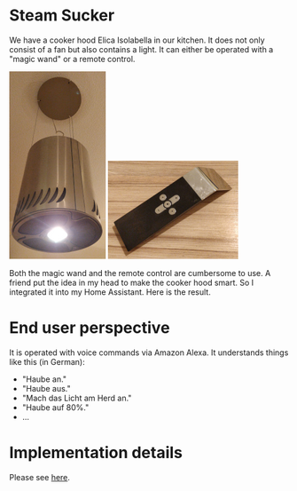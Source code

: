 # Steam Sucker

We have a cooker hood Elica Isolabella in our kitchen.
It does not only consist of a fan but also contains a light.
It can either be operated with a "magic wand" or a remote control.

![cooker hood](docs/cooker_hood.jpg)
![remote contol](docs/remote_control.jpg)

Both the magic wand and the remote control are cumbersome to use.
A friend put the idea in my head to make the cooker hood smart.
So I integrated it into my Home Assistant.
Here is the result.

# End user perspective

It is operated with voice commands via Amazon Alexa.
It understands things like this (in German):
* "Haube an."
* "Haube aus."
* "Mach das Licht am Herd an."
* "Haube auf 80%."
* ...

# Implementation details

Please see [here](docs/implementation_details.md).
